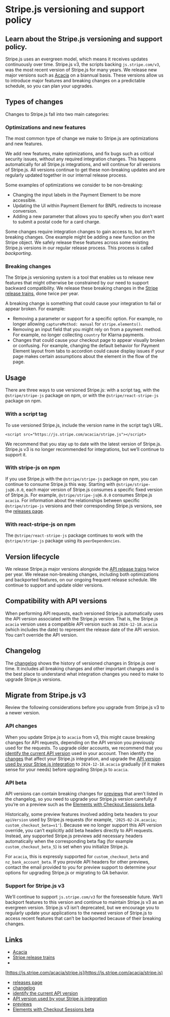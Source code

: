# Stripe.js versioning and support policy

## Learn about the Stripe.js versioning and support policy.

Stripe.js uses an evergreen model, which means it receives updates continuously
over time. Stripe.js v3, the scripts backing `js.stripe.com/v3`, was the most
recent version of Stripe.js for many years. We release new major versions such
as [Acacia](https://docs.stripe.com/changelog/acacia) on a biannual basis. These
versions allow us to introduce major features and breaking changes on a
predictable schedule, so you can plan your upgrades.

## Types of changes

Changes to Stripe.js fall into two main categories:

### Optimizations and new features

The most common type of change we make to Stripe.js are optimizations and new
features.

We add new features, make optimizations, and fix bugs such as critical security
issues, without any required integration changes. This happens automatically for
all Stripe.js integrations, and will continue for all versions of Stripe.js. All
versions continue to get these non-breaking updates and are regularly updated
together in our internal release process.

Some examples of optimizations we consider to be non-breaking:

- Changing the input labels in the Payment Element to be more accessible.
- Updating the UI within Payment Element for BNPL redirects to increase
conversion.
- Adding a new parameter that allows you to specify when you don’t want to
submit a postal code for a card charge.

Some changes require integration changes to gain access to, but aren’t breaking
changes. One example might be adding a new function on the Stripe object. We
safely release these features across some existing Stripe.js versions in our
regular release process. This process is called *backporting*.

### Breaking changes

The Stripe.js versioning system is a tool that enables us to release new
features that might otherwise be constrained by our need to support backward
compatibility. We release these breaking changes in the [Stripe release
trains](https://stripe.com/blog/introducing-stripes-new-api-release-process),
done twice per year.

A breaking change is something that could cause your integration to fail or
appear broken. For example:

- Removing a parameter or support for a specific option. For example, no longer
allowing `captureMethod: manual` for `stripe.elements()`.
- Removing an input field that you might rely on from a payment method. For
example, no longer collecting `country` for Klarna payments.
- Changes that could cause your checkout page to appear visually broken or
confusing. For example, changing the default behavior for Payment Element layout
from tabs to accordion could cause display issues if your page makes certain
assumptions about the element in the flow of the page.

## Usage

There are three ways to use versioned Stripe.js: with a script tag, with the
`@stripe/stripe-js` package on npm, or with the `@stripe/react-stripe-js`
package on npm.

### With a script tag

To use versioned Stripe.js, include the version name in the script tag’s URL.

```
<script src="https://js.stripe.com/acacia/stripe.js"></script>
```

We recommend that you stay up to date with the latest version of Stripe.js.
Stripe.js v3 is no longer recommended for integrations, but we’ll continue to
support it.

### With stripe-js on npm

If you use Stripe.js with the `@stripe/stripe-js` package on npm, you can
continue to consume Stripe.js this way. Starting with `@stripe/stripe-js@6.0.0`,
each major version of Stripe.js consumes a specific fixed version of Stripe.js.
For example, `@stripe/stripe-js@6.0.0` consumes Stripe.js `acacia`. For
information about the relationships between specific `@stripe/stripe-js`
versions and their corresponding Stripe.js versions, see the [releases
page](https://github.com/stripe/stripe-js/releases).

### With react-stripe-js on npm

The `@stripe/react-stripe-js` package continues to work with the
`@stripe/stripe-js` package using its `peerDependencies`.

## Version lifecycle

We release Stripe.js major versions alongside the [API release
trains](https://stripe.com/blog/introducing-stripes-new-api-release-process)
twice per year. We release non-breaking changes, including both optimizations
and backported features, on our ongoing frequent release schedule. We continue
to support and update older versions.

## Compatibility with API versions

When performing API requests, each versioned Stripe.js automatically uses the
API version associated with the Stripe.js version. That is, the Stripe.js
`acacia` version uses a compatible API version such as `2024-12-18.acacia`
(which includes the date) to represent the release date of the API version. You
can’t override the API version.

## Changelog

The [changelog](https://docs.stripe.com/changelog) shows the history of
versioned changes in Stripe.js over time. It includes all breaking changes and
other important changes and is the best place to understand what integration
changes you need to make to upgrade Stripe.js versions.

## Migrate from Stripe.js v3

Review the following considerations before you upgrade from Stripe.js v3 to a
newer version.

### API changes

When you update Stripe.js to `acacia` from v3, this might cause breaking changes
for API requests, depending on the API version you previously used for the
requests. To upgrade older accounts, we recommend that you [identify the current
API
version](https://docs.stripe.com/upgrades#view-your-api-version-and-the-latest-available-upgrade-in-workbench)
used in your account. Then identify the
[changes](https://docs.stripe.com/changelog) that affect your Stripe.js
integration, and upgrade the [API version used by your Stripe.js
integration](https://docs.stripe.com/js/initializing#init_stripe_js-options-apiVersion)
to `2024-12-18.acacia` gradually (if it makes sense for your needs) before
upgrading Stripe.js to `acacia`.

### API beta

API versions can contain breaking changes for
[previews](https://docs.stripe.com/release-phases) that aren’t listed in the
changelog, so you need to upgrade your Stripe.js version carefully if you’re on
a preview such as the [Elements with Checkout Sessions
beta](https://docs.stripe.com/checkout/elements-with-checkout-sessions-api/changelog).

Historically, some preview features involved adding beta headers to your
`apiVersion` used by Stripe.js requests (for example, `'2025-02-24.acacia;
custom_checkout_beta=v1'`). Because we no longer support this API version
override, you can’t explicitly add beta headers directly to API requests.
Instead, any supported Stripe.js previews add necessary headers automatically
when the corresponding beta flag (for example `custom_checkout_beta_5`) is set
when you initialize Stripe.js.

For `acacia`, this is expressly supported for `custom_checkout_beta` and
`nz_bank_account_beta`. If you provide API headers for other previews, contact
the email provided to you for preview support to determine your options for
upgrading Stripe.js or migrating to GA behavior.

### Support for Stripe.js v3

We’ll continue to support `js.stripe.com/v3` for the foreseeable future. We’ll
backport features to this version and continue to maintain Stripe.js v3 as an
evergreen version. Stripe.js v3 isn’t deprecated, but we encourage you to
regularly update your applications to the newest version of Stripe.js to access
recent features that can’t be backported because of their breaking changes.

## Links

- [Acacia](https://docs.stripe.com/changelog/acacia)
- [Stripe release
trains](https://stripe.com/blog/introducing-stripes-new-api-release-process)
-
[https://js.stripe.com/acacia/stripe.js](https://js.stripe.com/acacia/stripe.js)
- [releases page](https://github.com/stripe/stripe-js/releases)
- [changelog](https://docs.stripe.com/changelog)
- [identify the current API
version](https://docs.stripe.com/upgrades#view-your-api-version-and-the-latest-available-upgrade-in-workbench)
- [API version used by your Stripe.js
integration](https://docs.stripe.com/js/initializing#init_stripe_js-options-apiVersion)
- [previews](https://docs.stripe.com/release-phases)
- [Elements with Checkout Sessions
beta](https://docs.stripe.com/checkout/elements-with-checkout-sessions-api/changelog)